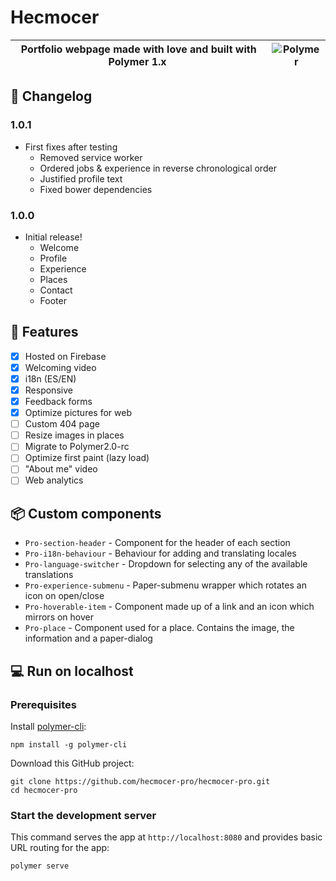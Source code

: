 # Hecmocer

| Portfolio webpage made with love and built with Polymer 1.x | ![Polymer](https://polymer.gallerycdn.vsassets.io/extensions/polymer/polymer-ide/0.4.3/1490052563126/Microsoft.VisualStudio.Services.Icons.Default) |
|---|---|

## :memo: Changelog
### 1.0.1
 - First fixes after testing
   - Removed service worker
   - Ordered jobs & experience in reverse chronological order
   - Justified profile text
   - Fixed bower dependencies

### 1.0.0
 - Initial release!
   - Welcome
   - Profile
   - Experience
   - Places
   - Contact
   - Footer

## :rocket: Features
- [x] Hosted on Firebase
- [x] Welcoming video
- [x] i18n (ES/EN)
- [x] Responsive
- [x] Feedback forms
- [x] Optimize pictures for web
- [ ] Custom 404 page
- [ ] Resize images in places
- [ ] Migrate to Polymer2.0-rc
- [ ] Optimize first paint (lazy load)
- [ ] "About me" video
- [ ] Web analytics

## :package: Custom components
- `Pro-section-header` - Component for the header of each section
- `Pro-i18n-behaviour` - Behaviour for adding and translating locales
- `Pro-language-switcher` - Dropdown for selecting any of the available translations
- `Pro-experience-submenu` - Paper-submenu wrapper which rotates an icon on open/close
- `Pro-hoverable-item` - Component made up of a link and an icon which mirrors on hover
- `Pro-place` - Component used for a place. Contains the image, the information and a paper-dialog

## :computer: Run on localhost

### Prerequisites

Install [polymer-cli](https://github.com/Polymer/polymer-cli):

    npm install -g polymer-cli

Download this GitHub project:

    git clone https://github.com/hecmocer-pro/hecmocer-pro.git
    cd hecmocer-pro

### Start the development server

This command serves the app at `http://localhost:8080` and provides basic URL
routing for the app:

    polymer serve